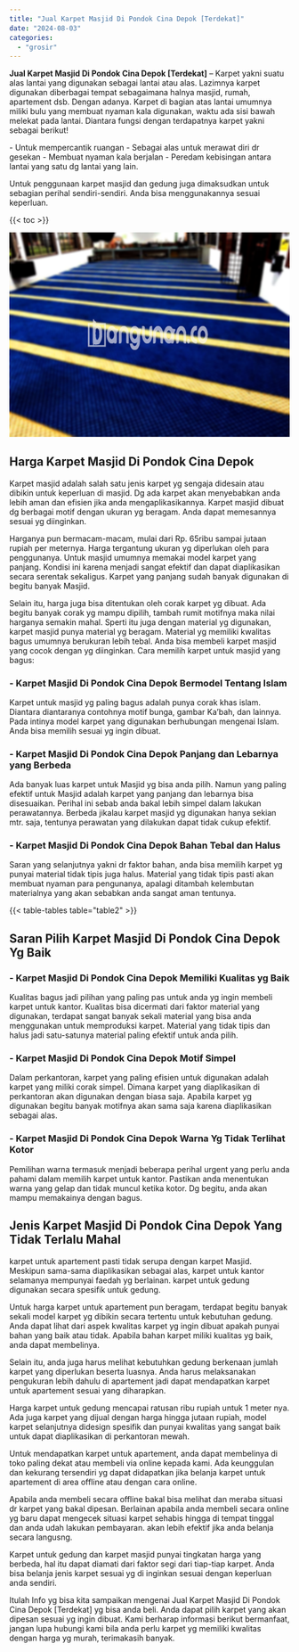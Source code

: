 ```yaml
---
title: "Jual Karpet Masjid Di Pondok Cina Depok [Terdekat]"
date: "2024-08-03"
categories: 
  - "grosir"
---
```


**Jual Karpet Masjid Di Pondok Cina Depok \[Terdekat\]** – Karpet yakni suatu alas lantai yang digunakan sebagai lantai atau alas. Lazimnya karpet digunakan diberbagai tempat sebagaimana halnya masjid, rumah, apartement dsb. Dengan adanya. Karpet di bagian atas lantai umumnya miliki bulu yang membuat nyaman kala digunakan, waktu ada sisi bawah melekat pada lantai. Diantara fungsi dengan terdapatnya karpet yakni sebagai berikut!

\- Untuk mempercantik ruangan - Sebagai alas untuk merawat diri dr gesekan - Membuat nyaman kala berjalan - Peredam kebisingan antara lantai yang satu dg lantai yang lain.

Untuk penggunaan karpet masjid dan gedung juga dimaksudkan untuk sebagian perihal sendiri-sendiri. Anda bisa menggunakannya sesuai keperluan.

{{< toc >}}

![Jual Karpet Masjid Di Pondok Cina Depok [Terdekat]](/images/grosir-karpet-murah-17.png)

## Harga Karpet Masjid Di Pondok Cina Depok

Karpet masjid adalah salah satu jenis karpet yg sengaja didesain atau dibikin untuk keperluan di masjid. Dg ada karpet akan menyebabkan anda lebih aman dan efisien jika anda mengaplikasikannya. Karpet masjid dibuat dg berbagai motif dengan ukuran yg beragam. Anda dapat memesannya sesuai yg diinginkan.

Harganya pun bermacam-macam, mulai dari Rp. 65ribu sampai jutaan rupiah per meternya. Harga tergantung ukuran yg diperlukan oleh para penggunanya. Untuk masjid umumnya memakai model karpet yang panjang. Kondisi ini karena menjadi sangat efektif dan dapat diaplikasikan secara serentak sekaligus. Karpet yang panjang sudah banyak digunakan di begitu banyak Masjid.

Selain itu, harga juga bisa ditentukan oleh corak karpet yg dibuat. Ada begitu banyak corak yg mampu dipilih, tambah rumit motifnya maka nilai harganya semakin mahal. Sperti itu juga dengan material yg digunakan, karpet masjid punya material yg beragam. Material yg memiliki kwalitas bagus umumnya berukuran lebih tebal. Anda bisa membeli karpet masjid yang cocok dengan yg diinginkan. Cara memilih karpet untuk masjid yang bagus:

### \- Karpet Masjid Di Pondok Cina Depok Bermodel Tentang Islam

Karpet untuk masjid yg paling bagus adalah punya corak khas islam. Diantara diantaranya contohnya motif bunga, gambar Ka’bah, dan lainnya. Pada intinya model karpet yang digunakan berhubungan mengenai Islam. Anda bisa memilih sesuai yg ingin dibuat.

### \- Karpet Masjid Di Pondok Cina Depok Panjang dan Lebarnya yang Berbeda

Ada banyak luas karpet untuk Masjid yg bisa anda pilih. Namun yang paling efektif untuk Masjid adalah karpet yang panjang dan lebarnya bisa disesuaikan. Perihal ini sebab anda bakal lebih simpel dalam lakukan perawatannya. Berbeda jikalau karpet masjid yg digunakan hanya sekian mtr. saja, tentunya perawatan yang dilakukan dapat tidak cukup efektif.

### \- Karpet Masjid Di Pondok Cina Depok Bahan Tebal dan Halus

Saran yang selanjutnya yakni dr faktor bahan, anda bisa memilih karpet yg punyai material tidak tipis juga halus. Material yang tidak tipis pasti akan membuat nyaman para pengunanya, apalagi ditambah kelembutan materialnya yang akan sebabkan anda sangat aman tentunya.

{{< table-tables table="table2" >}}

## Saran Pilih Karpet Masjid Di Pondok Cina Depok Yg Baik

### \- Karpet Masjid Di Pondok Cina Depok Memiliki Kualitas yg Baik

Kualitas bagus jadi pilihan yang paling pas untuk anda yg ingin membeli karpet untuk kantor. Kualitas bisa dicermati dari faktor material yang digunakan, terdapat sangat banyak sekali material yang bisa anda menggunakan untuk memproduksi karpet. Material yang tidak tipis dan halus jadi satu-satunya material paling efektif untuk anda pilih.

### \- Karpet Masjid Di Pondok Cina Depok Motif Simpel

Dalam perkantoran, karpet yang paling efisien untuk digunakan adalah karpet yang miliki corak simpel. Dimana karpet yang diaplikasikan di perkantoran akan digunakan dengan biasa saja. Apabila karpet yg digunakan begitu banyak motifnya akan sama saja karena diaplikasikan sebagai alas.

### \- Karpet Masjid Di Pondok Cina Depok Warna Yg Tidak Terlihat Kotor

Pemilihan warna termasuk menjadi beberapa perihal urgent yang perlu anda pahami dalam memilih karpet untuk kantor. Pastikan anda menentukan warna yang gelap dan tidak muncul ketika kotor. Dg begitu, anda akan mampu memakainya dengan bagus.

## Jenis Karpet Masjid Di Pondok Cina Depok Yang Tidak Terlalu Mahal

karpet untuk apartement pasti tidak serupa dengan karpet Masjid. Meskipun sama-sama diaplikasikan sebagai alas, karpet untuk kantor selamanya mempunyai faedah yg berlainan. karpet untuk gedung digunakan secara spesifik untuk gedung.

Untuk harga karpet untuk apartement pun beragam, terdapat begitu banyak sekali model karpet yg dibikin secara tertentu untuk kebutuhan gedung. Anda dapat lihat dari aspek kwalitas karpet yg ingin dibuat apakah punyai bahan yang baik atau tidak. Apabila bahan karpet miliki kualitas yg baik, anda dapat membelinya.

Selain itu, anda juga harus melihat kebutuhkan gedung berkenaan jumlah karpet yang diperlukan beserta luasnya. Anda harus melaksanakan pengukuran lebih dahulu di apartement jadi dapat mendapatkan karpet untuk apartement sesuai yang diharapkan.

Harga karpet untuk gedung mencapai ratusan ribu rupiah untuk 1 meter nya. Ada juga karpet yang dijual dengan harga hingga jutaan rupiah, model karpet selanjutnya didesign spesifik dan punyai kwalitas yang sangat baik untuk dapat diaplikasikan di perkantoran mewah.

Untuk mendapatkan karpet untuk apartement, anda dapat membelinya di toko paling dekat atau membeli via online kepada kami. Ada keunggulan dan kekurang tersendiri yg dapat didapatkan jika belanja karpet untuk apartement di area offline atau dengan cara online.

Apabila anda membeli secara offline bakal bisa melihat dan meraba situasi dr karpet yang bakal dipesan. Berlainan apabila anda membeli secara online yg baru dapat mengecek situasi karpet sehabis hingga di tempat tinggal dan anda udah lakukan pembayaran. akan lebih efektif jika anda belanja secara langusng.

Karpet untuk gedung dan karpet masjid punyai tingkatan harga yang berbeda, hal itu dapat diamati dari faktor segi dari tiap-tiap karpet. Anda bisa belanja jenis karpet sesuai yg di inginkan sesuai dengan keperluan anda sendiri.

Itulah Info yg bisa kita sampaikan mengenai Jual Karpet Masjid Di Pondok Cina Depok \[Terdekat\] yg bisa anda beli. Anda dapat pilih karpet yang akan dipesan sesuai yg ingin dibuat. Kami berharap informasi berikut bermanfaat, jangan lupa hubungi kami bila anda perlu karpet yg memiliki kwalitas dengan harga yg murah, terimakasih banyak.
